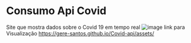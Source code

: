 # Consumo Api Covid
Site que mostra dados sobre o Covid 19 em tempo real
![image](https://user-images.githubusercontent.com/97447723/168712442-82f5cfc5-2e7c-4e44-9f76-e5165e9fef67.png)
link para Visualização https://gere-santos.github.io/Covid-api/assets/
